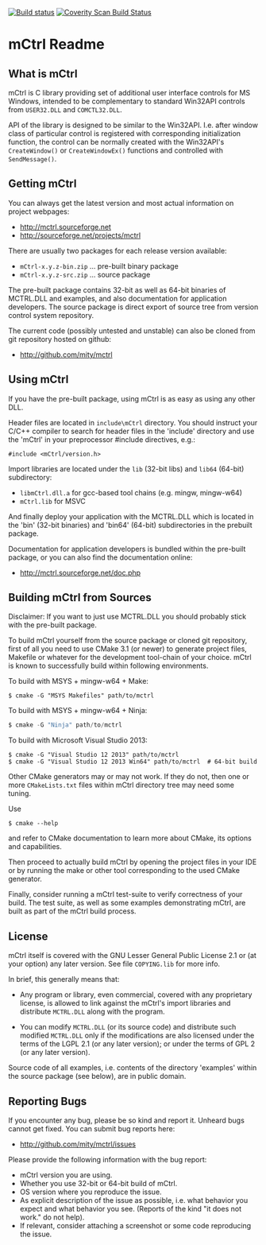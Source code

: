 [![Build status](https://ci.appveyor.com/api/projects/status/d3ypc0ot57u47itw/branch/master?svg=true)](https://ci.appveyor.com/project/mity/mctrl/branch/master)
[![Coverity Scan Build Status](https://scan.coverity.com/projects/mctrl/badge.svg?flat=1)](https://scan.coverity.com/projects/mctrl)

# mCtrl Readme


## What is mCtrl

mCtrl is C library providing set of additional user interface controls for
MS Windows, intended to be complementary to standard Win32API controls from
`USER32.DLL` and `COMCTL32.DLL`.

API of the library is designed to be similar to the Win32API. I.e. after window
class of particular control is registered with corresponding initialization
function, the control can be normally created with the Win32API's `CreateWindow()`
or `CreateWindowEx()` functions and controlled with `SendMessage()`.


## Getting mCtrl

You can always get the latest version and most actual information on project
webpages:

* http://mctrl.sourceforge.net
* http://sourceforge.net/projects/mctrl

There are usually two packages for each release version available:

* `mCtrl-x.y.z-bin.zip` ... pre-built binary package
* `mCtrl-x.y.z-src.zip` ... source package

The pre-built package contains 32-bit as well as 64-bit binaries of MCTRL.DLL
and examples, and also documentation for application developers. The source
package is direct export of source tree from version control system repository.

The current code (possibly untested and unstable) can also be cloned from git
repository hosted on github:

* http://github.com/mity/mctrl


## Using mCtrl

If you have the pre-built package, using mCtrl is as easy as using any other
DLL.

Header files are located in `include\mCtrl` directory. You should instruct
your C/C++ compiler to search for header files in the 'include' directory and
use the 'mCtrl' in your preprocessor #include directives, e.g.:

```
#include <mCtrl/version.h>
```

Import libraries are located under the `lib` (32-bit libs) and `lib64` (64-bit)
subdirectory:

* `libmCtrl.dll.a` for gcc-based tool chains (e.g. mingw, mingw-w64)
* `mCtrl.lib` for MSVC

And finally deploy your application with the MCTRL.DLL which is located
in the 'bin' (32-bit binaries) and 'bin64' (64-bit) subdirectories in
the prebuilt package.

Documentation for application developers is bundled within the pre-built
package, or you can also find the documentation online:

* http://mctrl.sourceforge.net/doc.php


## Building mCtrl from Sources

Disclaimer: If you want to just use MCTRL.DLL you should probably stick with
the pre-built package.

To build mCtrl yourself from the source package or cloned git repository, first
of all you need to use CMake 3.1 (or newer) to generate project files, Makefile
or whatever for the development tool-chain of your choice. mCtrl is known to
successfully build within following environments.

To build with MSYS + mingw-w64 + Make:
```
$ cmake -G "MSYS Makefiles" path/to/mctrl
```

To build with MSYS + mingw-w64 + Ninja:
```C
$ cmake -G "Ninja" path/to/mctrl
```

To build with Microsoft Visual Studio 2013:
```
$ cmake -G "Visual Studio 12 2013" path/to/mctrl
$ cmake -G "Visual Studio 12 2013 Win64" path/to/mctrl  # 64-bit build
```

Other CMake generators may or may not work. If they do not, then one or more
`CMakeLists.txt` files within mCtrl directory tree may need some tuning.

Use
```
$ cmake --help
```
and refer to CMake documentation to learn more about CMake, its options and
capabilities.

Then proceed to actually build mCtrl by opening the project files in your IDE
or by running the make or other tool corresponding to the used CMake generator.

Finally, consider running a mCtrl test-suite to verify correctness of your
build. The test suite, as well as some examples demonstrating mCtrl, are built
as part of the mCtrl build process.


## License

mCtrl itself is covered with the GNU Lesser General Public License 2.1 or
(at your option) any later version. See file `COPYING.lib` for more info.

In brief, this generally means that:

* Any program or library, even commercial, covered with any proprietary
  license, is allowed to link against the mCtrl's import libraries and
  distribute `MCTRL.DLL` along with the program.

* You can modify `MCTRL.DLL` (or its source code) and distribute such modified
  `MCTRL.DLL` only if the modifications are also licensed under the terms of
  the LGPL 2.1 (or any later version); or under the terms of GPL 2 (or any
  later version).

Source code of all examples, i.e. contents of the directory 'examples' within
the source package (see below), are in public domain.


## Reporting Bugs

If you encounter any bug, please be so kind and report it. Unheard bugs cannot
get fixed. You can submit bug reports here:

* http://github.com/mity/mctrl/issues

Please provide the following information with the bug report:

* mCtrl version you are using.
* Whether you use 32-bit or 64-bit build of mCtrl.
* OS version where you reproduce the issue.
* As explicit description of the issue as possible, i.e. what behavior
  you expect and what behavior you see.
  (Reports of the kind "it does not work." do not help).
* If relevant, consider attaching a screenshot or some code reproducing
  the issue.
